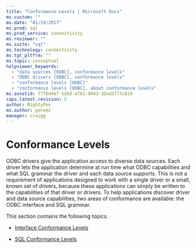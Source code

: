 ```yaml
---
title: "Conformance Levels | Microsoft Docs"
ms.custom: ""
ms.date: "01/19/2017"
ms.prod: sql
ms.prod_service: connectivity
ms.reviewer: ""
ms.suite: "sql"
ms.technology: connectivity
ms.tgt_pltfrm: ""
ms.topic: conceptual
helpviewer_keywords: 
  - "data sources [ODBC], conformance levels"
  - "ODBC drivers [ODBC], conformance levels"
  - "conformance levels [ODBC]"
  - "conformance levels [ODBC], about conformance levels"
ms.assetid: f776d467-5d5d-4761-9043-3dad5f73c610
caps.latest.revision: 5
author: MightyPen
ms.author: genemi
manager: craigg
---
```

# Conformance Levels
ODBC drivers give the application access to diverse data sources. Each driver lets the application determine at run time what ODBC capabilities and what SQL grammar the driver and each data source supports. This is not a requirement of applications designed to work with a single driver or a small, known set of drivers, because these applications can simply be written to the capabilities of that driver or drivers. To help applications discover driver and data source capabilities, two areas of conformance are available: the ODBC interface and SQL grammar.  
  
 This section contains the following topics.  
  
-   [Interface Conformance Levels](../../../odbc/reference/develop-app/interface-conformance-levels.md)  
  
-   [SQL Conformance Levels](../../../odbc/reference/develop-app/sql-conformance-levels.md)
